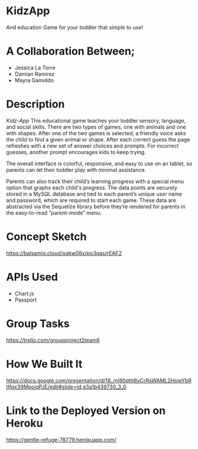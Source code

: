 # KidzApp
And education Game for your toddler that simple to use!

# A Collaboration Between;
- Jessica La Torre
- Damian Ramirez
- Mayra Gamiddo

# Description
*Kidz-App* This educational game teaches your toddler sensory, language, and social skills. There are two types of games, one with animals and one with shapes. After one of the two games is selected, a friendly voice asks the child to find a given animal or shape. After each correct guess the page refreshes with a new set of answer choices and prompts. For incorrect guesses, another prompt encourages kids to keep trying. 

The overall interface is colorful, responsive, and easy to use on an tablet, so parents can let their toddler play with minimal assistance. 

Parents can also track their child’s learning progress with a special menu option that graphs each child's progress. The data points are securely stored in a MySQL database and tied to each parent’s unique user name and password, which are required to start each game. These data are abstracted via the Sequelize library before they’re rendered for parents in the easy-to-read “parent-mode” menu.

# Concept Sketch 
https://balsamiq.cloud/sqkw08x/po3qas/rEAF2

# APIs Used
* Chart.js
* Passport

# Group Tasks
https://trello.com/groupproject2team6

# How We Built It
https://docs.google.com/presentation/d/18_mj80qttt8yCrRsWAML2HojeYbRtIfqx39MpojqPJE/edit#slide=id.g3a1b439730_3_0

# Link to the Deployed Version on Heroku
https://gentle-refuge-78779.herokuapp.com/
